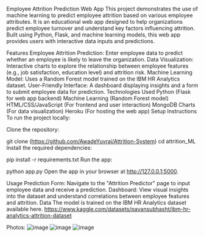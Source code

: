 Employee Attrition Prediction Web App
This project demonstrates the use of machine learning to predict employee attrition based on various employee attributes. It is an educational web app designed to help organizations predict employee turnover and understand key factors influencing attrition. Built using Python, Flask, and machine learning models, this web app provides users with interactive data inputs and predictions.

Features
Employee Attrition Prediction: Enter employee data to predict whether an employee is likely to leave the organization.
Data Visualization: Interactive charts to explore the relationship between employee features (e.g., job satisfaction, education level) and attrition risk.
Machine Learning Model: Uses a Random Forest model trained on the IBM HR Analytics dataset.
User-Friendly Interface: A dashboard displaying insights and a form to submit employee data for prediction.
Technologies Used
Python (Flask for web app backend)
Machine Learning (Random Forest model)
HTML/CSS/JavaScript (For frontend and user interaction)
MongoDB Charts (For data visualization)
Heroku (For hosting the web app)
Setup Instructions
To run the project locally:

Clone the repository:

git clone (https://github.com/AwadeYuvraj/Attrition-System)
cd attrition_ML
Install the required dependencies:

pip install -r requirements.txt
Run the app:

python app.py
Open the app in your browser at http://127.0.0.1:5000.

Usage
Prediction Form: Navigate to the "Attrition Predictor" page to input employee data and receive a prediction.
Dashboard: View visual insights into the dataset and understand correlations between employee features and attrition.
Data
The model is trained on the IBM HR Analytics dataset available here.
https://www.kaggle.com/datasets/pavansubhasht/ibm-hr-analytics-attrition-dataset


Photos: ![image](https://github.com/user-attachments/assets/5c66529f-da1c-4ff9-a964-82075561e120)
![image](https://github.com/user-attachments/assets/52674cc5-38dc-4185-b265-8931c48c8b41)
![image](https://github.com/user-attachments/assets/e5aa5b29-b101-4158-9495-268e5b184b3e)


